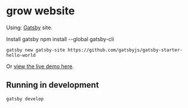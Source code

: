 # grow website

Using: 
[Gatsby](https://www.gatsbyjs.org/) site.

Install gatsby npm install --global gatsby-cli 
```
gatsby new gatsby-site https://github.com/gatsbyjs/gatsby-starter-hello-world
```

Or [view the live demo here](https://gatsby-starter-hello-world-demo.netlify.com/).

## Running in development
`gatsby develop`
